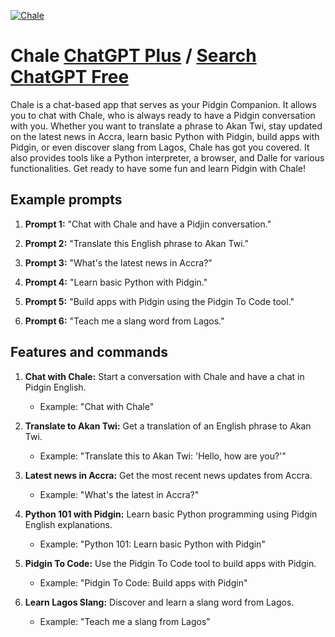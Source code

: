 
[![Chale](https://files.oaiusercontent.com/file-7NLB7GzPGZr6xbhVUpGzmT1q?se=2123-10-16T21%3A42%3A09Z&sp=r&sv=2021-08-06&sr=b&rscc=max-age%3D31536000%2C%20immutable&rscd=attachment%3B%20filename%3Dlogox-min.PNG&sig=3BwxxKXG%2BQDoOwpl%2BFs2P1clof2ioo9cho7f/rA5/ak%3D)](https://chat.openai.com/g/g-emgZ9Gmvt-chale)

# Chale [ChatGPT Plus](https://chat.openai.com/g/g-emgZ9Gmvt-chale) / [Search ChatGPT Free](https://gptcall.net/index.html#/?search=Chale)

Chale is a chat-based app that serves as your Pidgin Companion. It allows you to chat with Chale, who is always ready to have a Pidgin conversation with you. Whether you want to translate a phrase to Akan Twi, stay updated on the latest news in Accra, learn basic Python with Pidgin, build apps with Pidgin, or even discover slang from Lagos, Chale has got you covered. It also provides tools like a Python interpreter, a browser, and Dalle for various functionalities. Get ready to have some fun and learn Pidgin with Chale!

## Example prompts

1. **Prompt 1:** "Chat with Chale and have a Pidjin conversation."

2. **Prompt 2:** "Translate this English phrase to Akan Twi."

3. **Prompt 3:** "What's the latest news in Accra?"

4. **Prompt 4:** "Learn basic Python with Pidgin."

5. **Prompt 5:** "Build apps with Pidgin using the Pidgin To Code tool."

6. **Prompt 6:** "Teach me a slang word from Lagos."

## Features and commands

1. **Chat with Chale:** Start a conversation with Chale and have a chat in Pidgin English.
   - Example: "Chat with Chale" 

2. **Translate to Akan Twi:** Get a translation of an English phrase to Akan Twi.
   - Example: "Translate this to Akan Twi: 'Hello, how are you?'"

3. **Latest news in Accra:** Get the most recent news updates from Accra.
   - Example: "What's the latest in Accra?"

4. **Python 101 with Pidgin:** Learn basic Python programming using Pidgin English explanations.
   - Example: "Python 101: Learn basic Python with Pidgin"

5. **Pidgin To Code:** Use the Pidgin To Code tool to build apps with Pidgin.
   - Example: "Pidgin To Code: Build apps with Pidgin"

6. **Learn Lagos Slang:** Discover and learn a slang word from Lagos.
   - Example: "Teach me a slang from Lagos"


